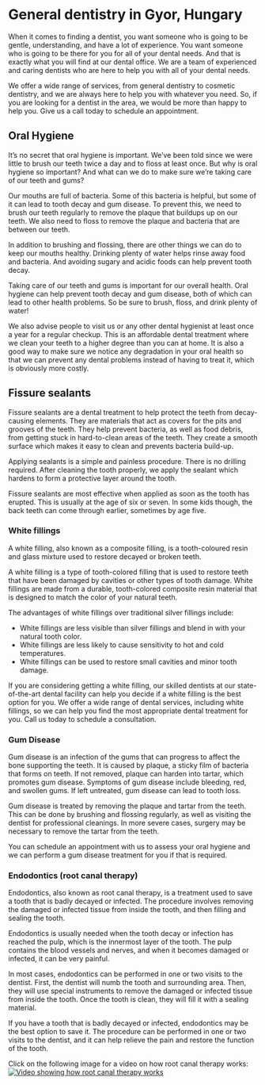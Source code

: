 # General dentistry in Gyor, Hungary

When it comes to finding a dentist, you want someone who is going to be gentle, understanding, and have a lot of experience. You want someone who is going to be there for you for all of your dental needs. And that is exactly what you will find at our dental office. We are a team of experienced and caring dentists who are here to help you with all of your dental needs.

We offer a wide range of services, from general dentistry to cosmetic dentistry, and we are always here to help you with whatever you need. So, if you are looking for a dentist in the area, we would be more than happy to help you. Give us a call today to schedule an appointment.

## Oral Hygiene
It’s no secret that oral hygiene is important. We’ve been told since we were little to brush our teeth twice a day and to floss at least once. But why is oral hygiene so important? And what can we do to make sure we’re taking care of our teeth and gums?

Our mouths are full of bacteria. Some of this bacteria is helpful, but some of it can lead to tooth decay and gum disease. To prevent this, we need to brush our teeth regularly to remove the plaque that buildups up on our teeth. We also need to floss to remove the plaque and bacteria that are between our teeth.

In addition to brushing and flossing, there are other things we can do to keep our mouths healthy. Drinking plenty of water helps rinse away food and bacteria. And avoiding sugary and acidic foods can help prevent tooth decay.

Taking care of our teeth and gums is important for our overall health. Oral hygiene can help prevent tooth decay and gum disease, both of which can lead to other health problems. So be sure to brush, floss, and drink plenty of water!

We also advise people to visit us or any other dental hygienist at least once a year for a regular checkup. This is an affordable dental treatment where we clean your teeth to a higher degree than you can at home. It is also a good way to make sure we notice any degradation in your oral health so that we can prevent any dental problems instead of having to treat it, which is obviously more costly.

## Fissure sealants

Fissure sealants are a dental treatment to help protect the teeth from decay-causing elements. They are materials that act as covers for the pits and grooves of the teeth. They help prevent bacteria, as well as food debris, from getting stuck in hard-to-clean areas of the teeth. They create a smooth surface which makes it easy to clean and prevents bacteria build-up.

Applying sealants is a simple and painless procedure. There is no drilling required. After cleaning the tooth properly, we apply the sealant which hardens to form a protective layer around the tooth.

Fissure sealants are most effective when applied as soon as the tooth has erupted. This is usually at the age of six or seven. In some kids though, the back teeth can come through earlier, sometimes by age five.

### White fillings
A white filling, also known as a composite filling, is a tooth-coloured resin and glass mixture used to restore decayed or broken teeth.

A white filling is a type of tooth-colored filling that is used to restore teeth that have been damaged by cavities or other types of tooth damage. White fillings are made from a durable, tooth-colored composite resin material that is designed to match the color of your natural teeth.

The advantages of white fillings over traditional silver fillings include:
- White fillings are less visible than silver fillings and blend in with your natural tooth color.
- White fillings are less likely to cause sensitivity to hot and cold temperatures.
- White fillings can be used to restore small cavities and minor tooth damage.

If you are considering getting a white filling, our skilled dentists at our state-of-the-art dental facility can help you decide if a white filling is the best option for you. We offer a wide range of dental services, including white fillings, so we can help you find the most appropriate dental treatment for you. Call us today to schedule a consultation.

### Gum Disease
Gum disease is an infection of the gums that can progress to affect the bone supporting the teeth. It is caused by plaque, a sticky film of bacteria that forms on teeth. If not removed, plaque can harden into tartar, which promotes gum disease. Symptoms of gum disease include bleeding, red, and swollen gums. If left untreated, gum disease can lead to tooth loss.

Gum disease is treated by removing the plaque and tartar from the teeth. This can be done by brushing and flossing regularly, as well as visiting the dentist for professional cleanings. In more severe cases, surgery may be necessary to remove the tartar from the teeth.

You can schedule an appointment with us to assess your oral hygiene and we can perform a gum disease treatment for you if that is required.

### Endodontics (root canal therapy)

Endodontics, also known as root canal therapy, is a treatment used to save a tooth that is badly decayed or infected. The procedure involves removing the damaged or infected tissue from inside the tooth, and then filling and sealing the tooth.

Endodontics is usually needed when the tooth decay or infection has reached the pulp, which is the innermost layer of the tooth. The pulp contains the blood vessels and nerves, and when it becomes damaged or infected, it can be very painful.

In most cases, endodontics can be performed in one or two visits to the dentist. First, the dentist will numb the tooth and surrounding area. Then, they will use special instruments to remove the damaged or infected tissue from inside the tooth. Once the tooth is clean, they will fill it with a sealing material.

If you have a tooth that is badly decayed or infected, endodontics may be the best option to save it. The procedure can be performed in one or two visits to the dentist, and it can help relieve the pain and restore the function of the tooth.

Click on the following image for a video on how root canal therapy works:
[![Video showing how root canal therapy works](https://img.youtube.com/vi/_oP7Zx52H90/0.jpg)](https://www.youtube.com/watch?v=_oP7Zx52H90&t=40)
